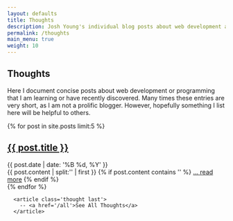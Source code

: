 ```yaml
---
layout: defaults
title: Thoughts
description: Josh Young's individual blog posts about web development and programming
permalink: /thoughts
main_menu: true
weight: 10
---
```


<section class='thoughts'>
  <div class='inner-section'>
    <h2 class='thought'>Thoughts</h2>
    <article class='thought'>
      <p>Here I document concise posts about web development or programming that I am learning or have recently discovered. Many times these entries are very short, as I am not a prolific blogger. However, hopefully something I list here will be helpful to others.</p>
    </article>
    {% for post in site.posts limit:5 %}
      <article>
        <h2><a href='{{ post.url }}'>{{ post.title }}</a></h2>
        <div class='date'>{{ post.date | date: '%B %d, %Y' }}</div>
          {{ post.content | split:'<!--more-->' | first }}
          {% if post.content contains '<!--more-->' %}
          <a href='{{ post.url }}'>... read more</a>
          {% endif %}
      </article>
    {% endfor %}

      <article class='thought last'>
        -- <a href='/all'>See All Thoughts</a>
      </article>

  </div><!-- inner-section -->
</section>